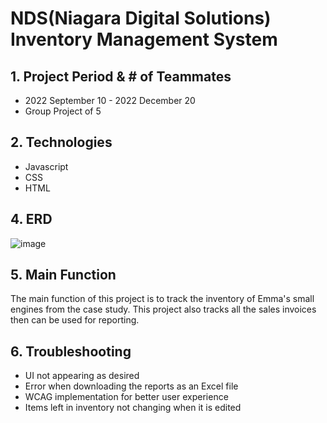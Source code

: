 # NDS(Niagara Digital Solutions) Inventory Management System
## 1. Project Period & # of Teammates
- 2022 September 10 - 2022 December 20
- Group Project of 5
  
## 2. Technologies
- Javascript
- CSS
- HTML

## 4. ERD

   
 ![image](https://github.com/kalex79126/NDS_Inventory_Management_System/assets/122379584/60e7a5a1-9671-4fbf-8cb9-30a3882921d9)
     
## 5. Main Function
   The main function of this project is to track the inventory of Emma's small engines from the case study.
   This project also tracks all the sales invoices then can be used for reporting. 
   
## 6. Troubleshooting
- UI not appearing as desired
- Error when downloading the reports as an Excel file
- WCAG implementation for better user experience
- Items left in inventory not changing when it is edited
